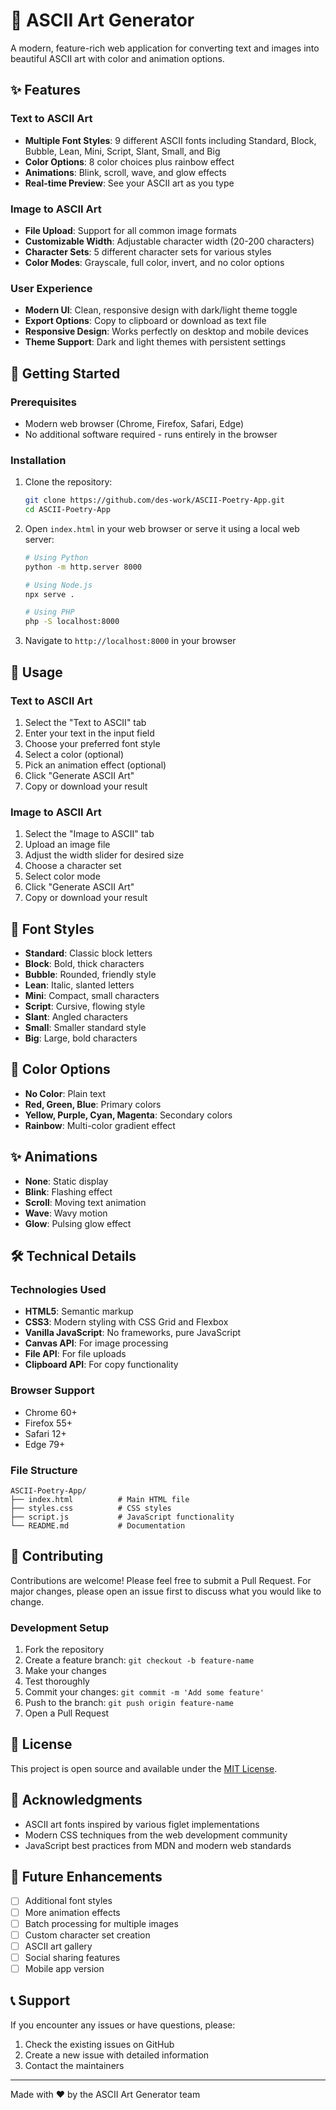 # 🎨 ASCII Art Generator

A modern, feature-rich web application for converting text and images into beautiful ASCII art with color and animation options.

## ✨ Features

### Text to ASCII Art
- **Multiple Font Styles**: 9 different ASCII fonts including Standard, Block, Bubble, Lean, Mini, Script, Slant, Small, and Big
- **Color Options**: 8 color choices plus rainbow effect
- **Animations**: Blink, scroll, wave, and glow effects
- **Real-time Preview**: See your ASCII art as you type

### Image to ASCII Art
- **File Upload**: Support for all common image formats
- **Customizable Width**: Adjustable character width (20-200 characters)
- **Character Sets**: 5 different character sets for various styles
- **Color Modes**: Grayscale, full color, invert, and no color options

### User Experience
- **Modern UI**: Clean, responsive design with dark/light theme toggle
- **Export Options**: Copy to clipboard or download as text file
- **Responsive Design**: Works perfectly on desktop and mobile devices
- **Theme Support**: Dark and light themes with persistent settings

## 🚀 Getting Started

### Prerequisites
- Modern web browser (Chrome, Firefox, Safari, Edge)
- No additional software required - runs entirely in the browser

### Installation
1. Clone the repository:
   ```bash
   git clone https://github.com/des-work/ASCII-Poetry-App.git
   cd ASCII-Poetry-App
   ```

2. Open `index.html` in your web browser or serve it using a local web server:
   ```bash
   # Using Python
   python -m http.server 8000
   
   # Using Node.js
   npx serve .
   
   # Using PHP
   php -S localhost:8000
   ```

3. Navigate to `http://localhost:8000` in your browser

## 📖 Usage

### Text to ASCII Art
1. Select the "Text to ASCII" tab
2. Enter your text in the input field
3. Choose your preferred font style
4. Select a color (optional)
5. Pick an animation effect (optional)
6. Click "Generate ASCII Art"
7. Copy or download your result

### Image to ASCII Art
1. Select the "Image to ASCII" tab
2. Upload an image file
3. Adjust the width slider for desired size
4. Choose a character set
5. Select color mode
6. Click "Generate ASCII Art"
7. Copy or download your result

## 🎨 Font Styles

- **Standard**: Classic block letters
- **Block**: Bold, thick characters
- **Bubble**: Rounded, friendly style
- **Lean**: Italic, slanted letters
- **Mini**: Compact, small characters
- **Script**: Cursive, flowing style
- **Slant**: Angled characters
- **Small**: Smaller standard style
- **Big**: Large, bold characters

## 🌈 Color Options

- **No Color**: Plain text
- **Red, Green, Blue**: Primary colors
- **Yellow, Purple, Cyan, Magenta**: Secondary colors
- **Rainbow**: Multi-color gradient effect

## ✨ Animations

- **None**: Static display
- **Blink**: Flashing effect
- **Scroll**: Moving text animation
- **Wave**: Wavy motion
- **Glow**: Pulsing glow effect

## 🛠️ Technical Details

### Technologies Used
- **HTML5**: Semantic markup
- **CSS3**: Modern styling with CSS Grid and Flexbox
- **Vanilla JavaScript**: No frameworks, pure JavaScript
- **Canvas API**: For image processing
- **File API**: For file uploads
- **Clipboard API**: For copy functionality

### Browser Support
- Chrome 60+
- Firefox 55+
- Safari 12+
- Edge 79+

### File Structure
```
ASCII-Poetry-App/
├── index.html          # Main HTML file
├── styles.css          # CSS styles
├── script.js           # JavaScript functionality
└── README.md           # Documentation
```

## 🤝 Contributing

Contributions are welcome! Please feel free to submit a Pull Request. For major changes, please open an issue first to discuss what you would like to change.

### Development Setup
1. Fork the repository
2. Create a feature branch: `git checkout -b feature-name`
3. Make your changes
4. Test thoroughly
5. Commit your changes: `git commit -m 'Add some feature'`
6. Push to the branch: `git push origin feature-name`
7. Open a Pull Request

## 📝 License

This project is open source and available under the [MIT License](LICENSE).

## 🙏 Acknowledgments

- ASCII art fonts inspired by various figlet implementations
- Modern CSS techniques from the web development community
- JavaScript best practices from MDN and modern web standards

## 🔮 Future Enhancements

- [ ] Additional font styles
- [ ] More animation effects
- [ ] Batch processing for multiple images
- [ ] Custom character set creation
- [ ] ASCII art gallery
- [ ] Social sharing features
- [ ] Mobile app version

## 📞 Support

If you encounter any issues or have questions, please:
1. Check the existing issues on GitHub
2. Create a new issue with detailed information
3. Contact the maintainers

---

Made with ❤️ by the ASCII Art Generator team
